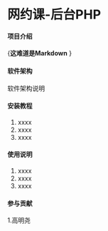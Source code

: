 # 网约课-后台PHP

#### 项目介绍
{**这难道是Markdown**
}

#### 软件架构
软件架构说明


#### 安装教程

1. xxxx
2. xxxx
3. xxxx

#### 使用说明

1. xxxx
2. xxxx
3. xxxx

#### 参与贡献

1.高明尧
